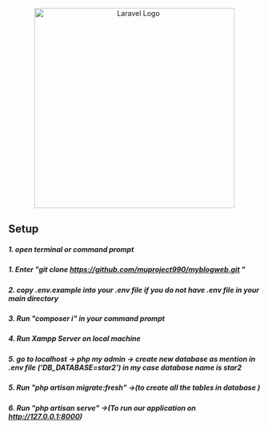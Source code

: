 <p align="center"><a href="https://laravel.com" target="_blank"><img src="https://raw.githubusercontent.com/laravel/art/master/logo-lockup/5%20SVG/2%20CMYK/1%20Full%20Color/laravel-logolockup-cmyk-red.svg" width="400" alt="Laravel Logo"></a></p>



## Setup

##### 1. open terminal or command prompt 
##### 1. Enter "git clone https://github.com/muproject990/myblogweb.git "
##### 2. copy  .env.example  into your .env file if you do not  have .env file in your main directory 
##### 3. Run "composer i" in your command prompt
##### 4. Run Xampp Server on local machine
##### 5. go to localhost -> php my admin -> create new database as mention in .env file ('DB_DATABASE=star2') in my case database name is star2

##### 5. Run "php artisan migrate:fresh" ->(to create all the tables in database )
##### 6. Run "php artisan serve" ->(To run our application on http://127.0.0.1:8000) 
